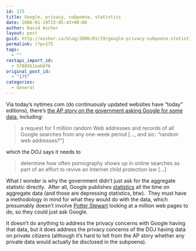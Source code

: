 ```yaml
---
id: 175
title: Google, privacy, subpoena, statistics
date: 2006-01-19T15:05:43+00:00
author: David Ascher
layout: post
guid: http://ascher.ca/blog/2006/01/19/google-privacy-subpoena-statistics/
permalink: /?p=175
tags:
  - ""
restapi_import_id:
  - 5780561eab8f6
original_post_id:
  - "175"
categories:
  - General
---
```

Via today&#8217;s nytimes.com (do continuously updated websites have &#8220;today&#8221; editions), there&#8217;s [the AP story on the government asking Google for some data](http://www.nytimes.com/aponline/technology/AP-Google-Records.html?hp&ex=1137733200&en=d4b7e16622a81f6f&ei=5094&partner=homepage), including:

> a request for 1 million random Web addresses and records of all Google searches from any one-week period [&#8230;, and sic: &#8220;random web addresses?&#8221;]

which the DOJ says it needs to 

> determine how often pornography shows up in online searches as part of an effort to revive an Internet child protection law [&#8230;]

What I wonder is why the government didn&#8217;t just ask for the aggregate statistic directly.&nbsp; After all, Google publishes [statistics](http://www.google.com/press/zeitgeist.html) all the time on aggregate data (and those are depressing statistics, btw).&nbsp; They must have a methodology in mind for what they would do with the data, which presumably doesn&#8217;t involve [Potter Stewart](http://www.bartleby.com/63/93/1793.html) looking at a million web pages to do, so they could just ask Google.

It doesn&#8217;t do anything to address the privacy concerns with Google having that data, but it does address the privacy concerns of the DOJ having data on private citizens (although it&#8217;s hard to tell from the AP story whether any private data would actually be disclosed in the subpoena).
